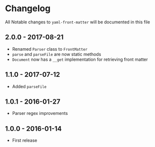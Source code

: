 # Changelog

All Notable changes to `yaml-front-matter` will be documented in this file

## 2.0.0 - 2017-08-21
- Renamed `Parser` class to `FrontMatter`
- `parse` and `parseFile` are now static methods
- `Document` now has a `__get` implementation for retrieving front matter

## 1.1.0 - 2017-07-12
- Added `parseFile`

## 1.0.1 - 2016-01-27
- Parser regex improvements

## 1.0.0 - 2016-01-14
- First release
